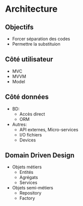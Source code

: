 # Architecture

## Objectifs
- Forcer séparation des codes
- Permettre la substituion

## Côté utilisateur
- MVC
- MVVM
- Model

## Côté données
- BD: 
    - Accès direct
    - ORM
- Autres:
    - API externes, Micro-services
    - I/O fichiers
    - Devices

## Domain Driven Design 
- Objets métiers
    - Entités 
    - Agrégats
    - Services
- Objets semi-métiers
    - Repository
    - Factory